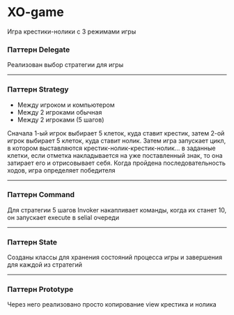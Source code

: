 # XO-game
Игра крестики-нолики с 3 режимами игры

### Паттерн Delegate
Реализован выбор стратегии для игры
***
### Паттерн Strategy
- Между игроком и компьютером
- Между 2 игроками обычная
- Между 2 игроками (5 шагов)  

Сначала 1-ый игрок выбирает 5 клеток, куда ставит крестик, затем 2-ой игрок выбирает 5 клеток, куда ставит нолик. Затем игра запускает цикл, в котором выставляются крестик-нолик-крестик-нолик... в заданные клетки, если отметка накладывается на уже поставленный знак, то она затирает его и отрисовывает себя. Когда пройдена последовательность ходов, игра определяет победителя
***
### Паттерн Command

Для стратегии 5 шагов Invoker накапливает команды, когда их станет 10, он запускает execute в selial очереди 

***
### Паттерн State

Созданы классы для хранения состояний процесса игры и завершения для каждой из стратегий

***
### Паттерн Prototype

Через него реализовано просто копирование view крестика и нолика
